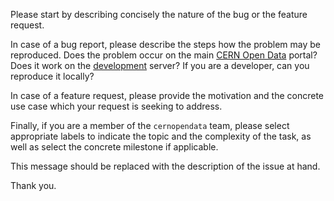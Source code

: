 Please start by describing concisely the nature of the bug or the feature request.

In case of a bug report, please describe the steps how the problem may be reproduced. Does the problem occur on the main [CERN Open Data](http://opendata.cern.ch/) portal? Does it work on the [development](http://opendatadev.cern.ch/) server? If you are a developer, can you reproduce it locally?

In case of a feature request, please provide the motivation and the concrete use case which your request is seeking to address.

Finally, if you are a member of the ``cernopendata`` team, please select appropriate labels to indicate the topic and the complexity of the task, as well as select the concrete milestone if applicable.

This message should be replaced with the description of the issue at hand.

Thank you.
